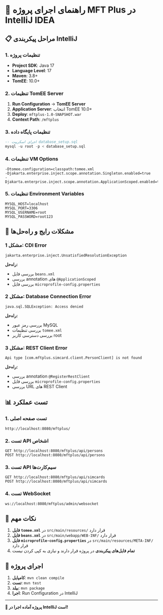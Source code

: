 # 🚀 راهنمای اجرای پروژه MFT Plus در IntelliJ IDEA

## 📋 **مراحل پیکربندی IntelliJ**

### **1. تنظیمات پروژه**
- **Project SDK**: Java 17
- **Language Level**: 17
- **Maven**: 3.8+
- **TomEE**: 10.0+

### **2. تنظیمات TomEE Server**
1. **Run Configuration** → **TomEE Server**
2. **Application Server**: انتخاب TomEE 10.0+
3. **Deploy**: `mftplus-1.0-SNAPSHOT.war`
4. **Context Path**: `/mftplus`

### **3. تنظیمات پایگاه داده**
```sql
-- اجرای اسکریپت database_setup.sql
mysql -u root -p < database_setup.sql
```

### **4. تنظیمات VM Options**
```
-Dtomee.configuration=classpath:tomee.xml
-Djakarta.enterprise.inject.scope.annotation.Singleton.enabled=true
-Djakarta.enterprise.inject.scope.annotation.ApplicationScoped.enabled=true
```

### **5. تنظیمات Environment Variables**
```
MYSQL_HOST=localhost
MYSQL_PORT=3306
MYSQL_USERNAME=root
MYSQL_PASSWORD=root123
```

## 🔧 **مشکلات رایج و راه‌حل‌ها**

### **مشکل 1: CDI Error**
```
jakarta.enterprise.inject.UnsatisfiedResolutionException
```
**راه‌حل:**
- بررسی فایل `beans.xml`
- بررسی annotation های `@ApplicationScoped`
- بررسی فایل `microprofile-config.properties`

### **مشکل 2: Database Connection Error**
```
java.sql.SQLException: Access denied
```
**راه‌حل:**
- بررسی رمز عبور MySQL
- بررسی تنظیمات `tomee.xml`
- بررسی دسترسی کاربر root

### **مشکل 3: REST Client Error**
```
Api type [com.mftplus.simcard.client.PersonClient] is not found
```
**راه‌حل:**
- بررسی annotation `@RegisterRestClient`
- بررسی فایل `microprofile-config.properties`
- بررسی URL های REST Client

## 📊 **تست عملکرد**

### **1. تست صفحه اصلی**
```
http://localhost:8080/mftplus/
```

### **2. تست API اشخاص**
```
GET http://localhost:8080/mftplus/api/persons
POST http://localhost:8080/mftplus/api/persons
```

### **3. تست API سیم‌کارت‌ها**
```
GET http://localhost:8080/mftplus/api/simcards
POST http://localhost:8080/mftplus/api/simcards
```

### **4. تست WebSocket**
```
ws://localhost:8080/mftplus/admin/websocket
```

## 🎯 **نکات مهم**

1. **فایل `tomee.xml`** در `src/main/resources/` قرار دارد
2. **فایل `beans.xml`** در `src/main/webapp/WEB-INF/` قرار دارد
3. **فایل `microprofile-config.properties`** در `src/main/resources/META-INF/` قرار دارد
4. **تمام فایل‌های پیکربندی** در پروژه قرار دارند و نیازی به کپی کردن نیست

## 🚀 **اجرای پروژه**

1. **کامپایل**: `mvn clean compile`
2. **تست**: `mvn test`
3. **بیلد**: `mvn package`
4. **اجرا**: Run Configuration در IntelliJ

---

**🎉 پروژه آماده اجرا در IntelliJ است!**
